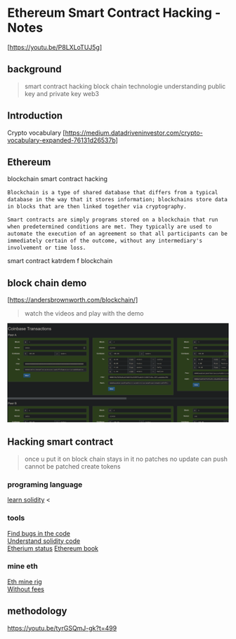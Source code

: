 # Ethereum Smart Contract Hacking -Notes
[https://youtu.be/P8LXLoTUJ5g]

## background 
>smart contract hacking 
>block chain technologie understanding 
>public key and private key 
>web3

## Introduction 

Crypto vocabulary [https://medium.datadriveninvestor.com/crypto-vocabulary-expanded-76131d26537b]


## Ethereum  

blockchain smart contract hacking 

```language
Blockchain is a type of shared database that differs from a typical database in the way that it stores information; blockchains store data in blocks that are then linked together via cryptography.
```

```language
Smart contracts are simply programs stored on a blockchain that run when predetermined conditions are met. They typically are used to automate the execution of an agreement so that all participants can be immediately certain of the outcome, without any intermediary's involvement or time loss.
```
smart contract katrdem f blockchain 

## block chain demo 
[https://andersbrownworth.com/blockchain/]

> watch the videos and play with the demo

<img src='./demo.png'>


## Hacking smart contract 

> once u put it on block chain stays in it no patches no update can push 
> cannot be patched 
> create tokens

### programing language

[learn solidity](https://github.com/willitscale/learning-solidity) <




### tools 

[Find bugs in the code](https://github.com/enzymefinance/oyente)<br>
[Understand solidity code](https://github.com/raineorshine/solgraph)<br>
[Etherium status](https://ethstats.net/)
[Ethereum book](https://github.com/ethereumbook/ethereumbook)

### mine eth 

[Eth mine rig](https://eth.2miners.com/help)<br>
[Without fees](https://2miners.com/blog/how-to-get-payouts-for-ethereum-mining-without-fees/)


## methodology 

https://youtu.be/tyrGSQmJ-gk?t=499